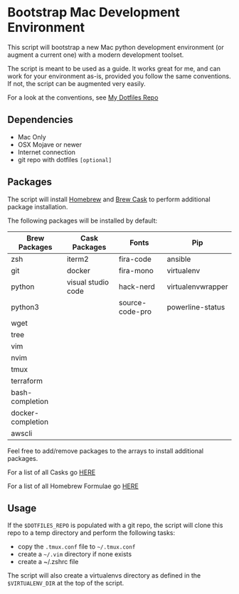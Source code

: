 # Bootstrap Mac Development Environment

This script will bootstrap a new Mac python development environment (or augment a current one) with a modern development toolset.
 
The script is meant to be used as a guide.  It works great for me, and can work for your environment as-is, provided you follow the same conventions.  If not, the script can be augmented very easily.

For a look at the conventions, see [My Dotfiles Repo](https://github.com/dirtyonekanobi/dotfiles)

## Dependencies

- Mac Only
- OSX Mojave or newer
- Internet connection
- git repo with dotfiles `[optional]`

## Packages

The script will install [Homebrew](https://brew.sh/) and [Brew Cask](https://github.com/Homebrew/homebrew-cask) to perform additional package installation.

The following packages will be installed by default:

| Brew Packages | Cask Packages | Fonts | Pip |
|--- | --- | --- | --- |
| zsh | iterm2 | fira-code | ansible |
| git | docker | fira-mono | virtualenv |
| python | visual studio code | hack-nerd | virtualenvwrapper |
| python3 | | source-code-pro | powerline-status |
| wget | | | |
| tree | | | |
| vim |  | | |
| nvim | | | |
| tmux | | | |
| terraform | | | |
| bash-completion | | | |
| docker-completion | | | |
| awscli | | | |

Feel free to add/remove packages to the arrays to install additional packages.

For a list of all Casks go [HERE](https://formulae.brew.sh/cask/)

For a list of all Homebrew Formulae go [HERE](https://formulae.brew.sh/formula/)

## Usage

If the `$DOTFILES_REPO` is populated with a git repo, the script will clone this repo to a temp directory and perform the following tasks:

- copy the `.tmux.conf` file to `~/.tmux.conf`
- create a `~/.vim` directory if none exists
- create a ~/.zshrc file

The script will also create a virtualenvs directory as defined in the `$VIRTUALENV_DIR` at the top of the script.
